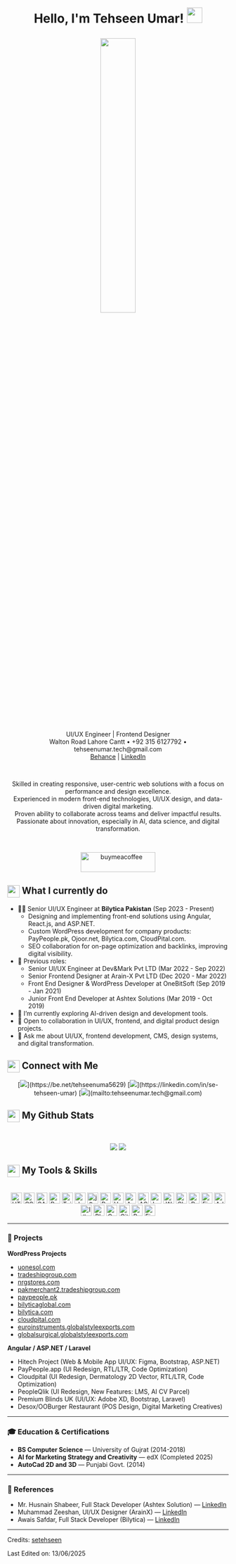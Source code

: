 <h1><p align="center">Hello, I'm Tehseen Umar! <a href="https://be.net/tehseenuma5629"><img src="https://media.giphy.com/media/hvRJCLFzcasrR4ia7z/giphy.gif" width="35px"></a></p></h1>

<p align="center"><img src="https://user-images.githubusercontent.com/22797857/90096358-dba16400-dd54-11ea-8e44-e181ada72661.gif" width="40%"/></p>

<p align="center">
UI/UX Engineer | Frontend Designer <br/>
Walton Road Lahore Cantt • +92 315 6127792 • tehseenumar.tech@gmail.com <br/>
<a href="https://be.net/tehseenuma5629">Behance</a> | 
<a href="https://linkedin.com/in/se-tehseen-umar">LinkedIn</a>
</p>
<br/>

<p align="center">
Skilled in creating responsive, user-centric web solutions with a focus on performance and design excellence.<br>
Experienced in modern front-end technologies, UI/UX design, and data-driven digital marketing.<br>
Proven ability to collaborate across teams and deliver impactful results.<br>
Passionate about innovation, especially in AI, data science, and digital transformation.
</p>
<br/>

<p align="center"><a href="https://www.buymeacoffee.com/tehseenumar"> <img align="center" src="https://cdn.buymeacoffee.com/buttons/v2/default-yellow.png" height="45" width="170" alt="buymeacoffee"></a></p>

<summary><h2><img src="https://emojis.slackmojis.com/emojis/images/1453406830/264/success-kid.png?1453406830" align="center" width="28" /> What I currently do</h2></summary>

- 👨‍💻 Senior UI/UX Engineer at <b>Bilytica Pakistan</b> (Sep 2023 - Present)
    - Designing and implementing front-end solutions using Angular, React.js, and ASP.NET.
    - Custom WordPress development for company products: PayPeople.pk, Ojoor.net, Bilytica.com, CloudPital.com.
    - SEO collaboration for on-page optimization and backlinks, improving digital visibility.
- 💼 Previous roles:
    - Senior UI/UX Engineer at Dev&Mark Pvt LTD (Mar 2022 - Sep 2022)
    - Senior Frontend Designer at Arain-X Pvt LTD (Dec 2020 - Mar 2022)
    - Front End Designer & WordPress Developer at OneBitSoft (Sep 2019 - Jan 2021)
    - Junior Front End Developer at Ashtex Solutions (Mar 2019 - Oct 2019)
- 🌱 I’m currently exploring AI-driven design and development tools.
- 🤝 Open to collaboration in UI/UX, frontend, and digital product design projects.
- 💬 Ask me about UI/UX, frontend development, CMS, design systems, and digital transformation.

<summary><h2><img src="https://emojis.slackmojis.com/emojis/images/1579216111/7550/pikachu_wave.gif?1579216111" align="center" width="28" /> Connect with Me</h2></summary>

<p align="center">
[<img src ="https://img.shields.io/badge/portfolio-%23.svg?&style=for-the-badge&logo=&logoColor=white">](https://be.net/tehseenuma5629)
[<img src="https://img.shields.io/badge/linkedin-%230077B5.svg?&style=for-the-badge&logo=linkedin&logoColor=white" />](https://linkedin.com/in/se-tehseen-umar)
[<img src="https://img.shields.io/badge/email-%23D14836.svg?&style=for-the-badge&logo=gmail&logoColor=white" />](mailto:tehseenumar.tech@gmail.com)
</p>

<summary><h2><img src="https://emojis.slackmojis.com/emojis/images/1471045852/841/hero.gif?1471045852" align="center" width="28" /> My Github Stats</h2> </summary>

<br>

<p align="center">
  <img src="https://github-readme-stats.vercel.app/api?username=setehseen&show_icons=true&count_private=true&theme=vue&hide=issues&line_height=32">
  <img src="https://github-readme-streak-stats.herokuapp.com/?user=setehseen&">
</p>

<summary><h2><img src="https://emojis.slackmojis.com/emojis/images/1471045839/793/computerrage.gif?1471045839" align="center" width="28" /> My Tools & Skills</h2></summary>

<br>

<div align="center">
<!-- Front-End Development -->
<img src="https://profilinator.rishav.dev/skills-assets/html5-original-wordmark.svg" alt="HTML5" height="25" />
<img src="https://profilinator.rishav.dev/skills-assets/css3-original-wordmark.svg" alt="CSS3" height="25" />
<img src="https://profilinator.rishav.dev/skills-assets/sass-original.svg" alt="SASS" height="25" />
<img src="https://profilinator.rishav.dev/skills-assets/bootstrap-plain.svg" alt="Bootstrap" height="25" />
<img src="https://profilinator.rishav.dev/skills-assets/tailwindcss-icon.svg" alt="Tailwind CSS" height="25" />
<img src="https://profilinator.rishav.dev/skills-assets/javascript-original.svg" alt="JavaScript" height="25" />
<img src="https://profilinator.rishav.dev/skills-assets/jquery.png" alt="jQuery" height="25" />

<!-- Frameworks & Libraries -->
<img src="https://profilinator.rishav.dev/skills-assets/react-original-wordmark.svg" alt="React" height="25" />
<img src="https://profilinator.rishav.dev/skills-assets/vuejs-original-wordmark.svg" alt="Vue.js" height="25" />
<img src="https://profilinator.rishav.dev/skills-assets/angularjs-original.svg" alt="Angular" height="25" />
<img src="https://profilinator.rishav.dev/skills-assets/aspnet-original-wordmark.svg" alt="ASP.NET" height="25" />
<img src="https://profilinator.rishav.dev/skills-assets/laravel-plain-wordmark.svg" alt="Laravel" height="25" />

<!-- CMS & E-Commerce -->
<img src="https://profilinator.rishav.dev/skills-assets/wordpress-icon.svg" alt="WordPress" height="25" />
<img src="https://profilinator.rishav.dev/skills-assets/shopify.png" alt="Shopify" height="25" />
<img src="https://profilinator.rishav.dev/skills-assets/prestashop.png" alt="PrestaShop" height="25" />

<!-- Design Tools -->
<img src="https://profilinator.rishav.dev/skills-assets/figma-icon.svg" alt="Figma" height="25" />
<img src="https://profilinator.rishav.dev/skills-assets/adobexd.png" alt="Adobe XD" height="25" />
<img src="https://profilinator.rishav.dev/skills-assets/adobe_illustrator-icon.svg" alt="Illustrator" height="25" />
<img src="https://profilinator.rishav.dev/skills-assets/photoshop-plain.svg" alt="Photoshop" height="25" />
<img src="https://profilinator.rishav.dev/skills-assets/canva.png" alt="Canva" height="25" />

<!-- AI Design/Development Tools -->
<img src="https://cdn.simpleicons.org/github" alt="GitHub Copilot" height="25" />
<img src="https://cdn.simpleicons.org/replit" alt="Replit" height="25" />
<img src="https://cdn.simpleicons.org/figma" alt="Figma AI" height="25" />
</div>

---

### 🚀 Projects

**WordPress Projects**
- [uonesol.com](https://uonesol.com)
- [tradeshipgroup.com](https://tradeshipgroup.com/)
- [nrgstores.com](https://nrgstores.com/)
- [pakmerchant2.tradeshipgroup.com](https://pakmerchant2.tradeshipgroup.com/)
- [paypeople.pk](http://paypeople.pk/)
- [bilyticaglobal.com](https://bilyticaglobal.com/)
- [bilytica.com](https://bilytica.com/)
- [cloudpital.com](https://www.cloudpital.com/)
- [euroinstruments.globalstyleexports.com](http://euroinstruments.globalstyleexports.com/)
- [globalsurgical.globalstyleexports.com](http://globalsurgical.globalstyleexports.com/)

**Angular / ASP.NET / Laravel**
- Hitech Project (Web & Mobile App UI/UX: Figma, Bootstrap, ASP.NET)
- PayPeople.app (UI Redesign, RTL/LTR, Code Optimization)
- Cloudpital (UI Redesign, Dermatology 2D Vector, RTL/LTR, Code Optimization)
- PeopleQlik (UI Redesign, New Features: LMS, AI CV Parcel)
- Premium Blinds UK (UI/UX: Adobe XD, Bootstrap, Laravel)
- Desox/OOBurger Restaurant (POS Design, Digital Marketing Creatives)

---

### 🎓 Education & Certifications

- **BS Computer Science** — University of Gujrat (2014-2018)
- **AI for Marketing Strategy and Creativity** — edX (Completed 2025)
- **AutoCad 2D and 3D** — Punjabi Govt. (2014)

---

### 📝 References

- Mr. Husnain Shabeer, Full Stack Developer (Ashtex Solution) — [LinkedIn](https://linkedin.com/in/husnain-shabbir-ab51078b/)
- Muhammad Zeeshan, UI/UX Designer (ArainX) — [LinkedIn](https://linkedin.com/in/mzeeshan3003/)
- Awais Safdar, Full Stack Developer (Bilytica) — [LinkedIn](https://linkedin.com/in/awaissafdar)

---

Credits: [setehseen](https://github.com/setehseen)

Last Edited on: 13/06/2025
